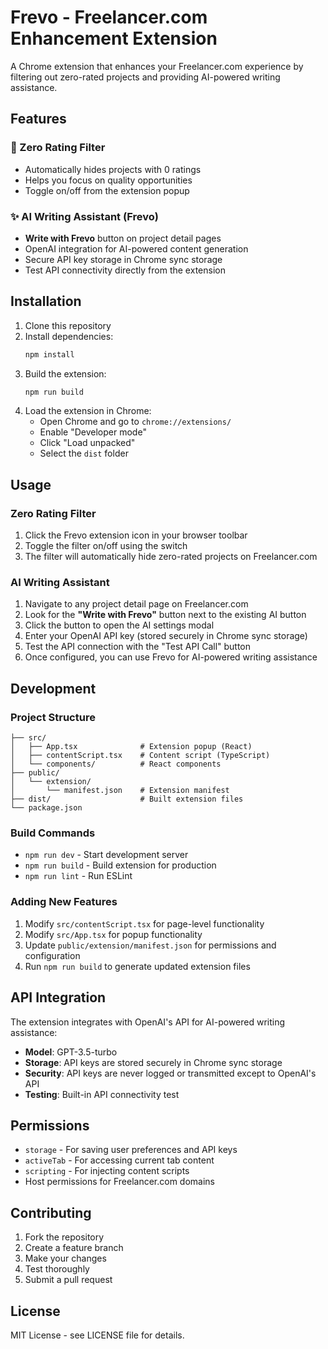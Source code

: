 # Frevo - Freelancer.com Enhancement Extension

A Chrome extension that enhances your Freelancer.com experience by filtering out zero-rated projects and providing AI-powered writing assistance.

## Features

### 🎯 Zero Rating Filter

- Automatically hides projects with 0 ratings
- Helps you focus on quality opportunities
- Toggle on/off from the extension popup

### ✨ AI Writing Assistant (Frevo)

- **Write with Frevo** button on project detail pages
- OpenAI integration for AI-powered content generation
- Secure API key storage in Chrome sync storage
- Test API connectivity directly from the extension

## Installation

1. Clone this repository
2. Install dependencies:
   ```bash
   npm install
   ```
3. Build the extension:
   ```bash
   npm run build
   ```
4. Load the extension in Chrome:
   - Open Chrome and go to `chrome://extensions/`
   - Enable "Developer mode"
   - Click "Load unpacked"
   - Select the `dist` folder

## Usage

### Zero Rating Filter

1. Click the Frevo extension icon in your browser toolbar
2. Toggle the filter on/off using the switch
3. The filter will automatically hide zero-rated projects on Freelancer.com

### AI Writing Assistant

1. Navigate to any project detail page on Freelancer.com
2. Look for the **"Write with Frevo"** button next to the existing AI button
3. Click the button to open the AI settings modal
4. Enter your OpenAI API key (stored securely in Chrome sync storage)
5. Test the API connection with the "Test API Call" button
6. Once configured, you can use Frevo for AI-powered writing assistance

## Development

### Project Structure

```
├── src/
│   ├── App.tsx              # Extension popup (React)
│   ├── contentScript.tsx    # Content script (TypeScript)
│   └── components/          # React components
├── public/
│   └── extension/
│       └── manifest.json    # Extension manifest
├── dist/                    # Built extension files
└── package.json
```

### Build Commands

- `npm run dev` - Start development server
- `npm run build` - Build extension for production
- `npm run lint` - Run ESLint

### Adding New Features

1. Modify `src/contentScript.tsx` for page-level functionality
2. Modify `src/App.tsx` for popup functionality
3. Update `public/extension/manifest.json` for permissions and configuration
4. Run `npm run build` to generate updated extension files

## API Integration

The extension integrates with OpenAI's API for AI-powered writing assistance:

- **Model**: GPT-3.5-turbo
- **Storage**: API keys are stored securely in Chrome sync storage
- **Security**: API keys are never logged or transmitted except to OpenAI's API
- **Testing**: Built-in API connectivity test

## Permissions

- `storage` - For saving user preferences and API keys
- `activeTab` - For accessing current tab content
- `scripting` - For injecting content scripts
- Host permissions for Freelancer.com domains

## Contributing

1. Fork the repository
2. Create a feature branch
3. Make your changes
4. Test thoroughly
5. Submit a pull request

## License

MIT License - see LICENSE file for details.
